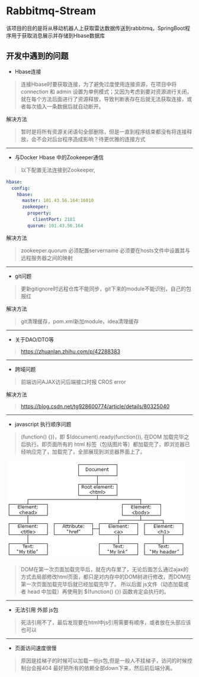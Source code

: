 # Rabbitmq-Stream
该项目的目的是将从移动机器人上获取雷达数据传送到rabbitmq，SpringBoot程序用于获取消息展示并存储到Hbase数据库
## 开发中遇到的问题


- Hbase连接
> 连接Hbase时要获取连接，为了避免过度使用连接资源，在项目中将 connection 和 admin 设置为单例模式；又因为考虑到要对资源进行关闭，就在每个方法后面进行了资源释放，导致判断表存在后就无法获取连接，或者每次插入一条数据后就自动断开。


解决方法
> 暂时是将所有资源关闭语句全部删除，但是一直到程序结束都没有将连接释放，会不会对后台程序造成影响？待更优雅的连接方式


---

- 与Docker Hbase 中的Zookeeper通信
> 以下配置无法连接到Zookeeper, 
```yaml
hbase:
  config:
    hbase:
      master: 101.43.56.164:16010
      zookeeper:
        property:
          clientPort: 2181
        quorum: 101.43.56.164
```



解决方法
> zookeeper.quorum 必须配置servername 必须要在hosts文件中设置其与远程服务器之间的映射

--- 

- git问题

> 更新gitignore时远程仓库不能同步，git下来的module不能识别，自己的包报红

解决方法
> git清理缓存，pom.xml新加module，idea清理缓存

--- 

- 关于DAO/DTO等

> https://zhuanlan.zhihu.com/p/42288383

---

- 跨域问题

> 前端访问AJAX访问后端接口时报 CROS error

解决方法

> https://blog.csdn.net/tg928600774/article/details/80325040

---

- javascript 执行顺序问题

> (function() {})，即 $(document).ready(function()), 在DOM 加载完毕之后执行。即页面所有的 html 标签（包括图片等）都加载完了，即浏览器已经响应完了，加载完了，全部展现到浏览器界面上了。

![DOM tree](./documentation/images/html-DOMtree.gif)

> DOM在第一次页面加载完毕后，就在内存里了，无论后面怎么通过ajax的方式去局部修改html页面，都只是对内存中的DOM树进行修改，而DOM在第一次页面加载完毕后就已经加载完毕了。
> 所以后面 js文件（动态加载或者 head 中加载）再使用到 $(function() {}) 函数肯定会执行的。


---

- 无法引用 外部 js包

> 死活引用不了，最后发现要在html中js引用需要有顺序，或者放在头部应该也可以

---

- 页面访问速度很慢

> 原因是挂梯子的时候可以加载一些js包,但是一般人不挂梯子，访问的时候控制台会报404
> 最好把所有的依赖全部down下来，然后前后端分离。
